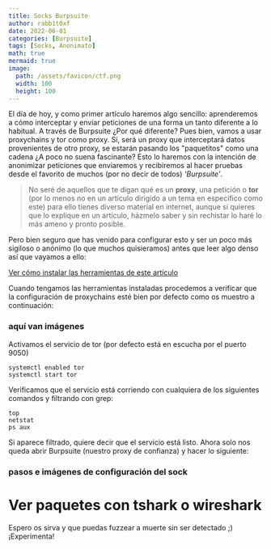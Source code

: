 ```yaml
---
title: Socks Burpsuite
author: rabb1t0xf
date: 2022-06-01
categories: [Burpsuite]
tags: [Socks, Anonimato]
math: true
mermaid: true
image:
  path: /assets/favicon/ctf.png
  width: 100
  height: 100
---
```

El día de hoy, y como primer artículo haremos algo sencillo: aprenderemos a cómo interceptar y enviar peticiones de una forma un tanto diferente a lo habitual. A través de Burpsuite ¿Por qué diferente? Pues bien, vamos a usar proxychains y tor como proxy. Sí, será un proxy que interceptará datos provenientes de otro proxy, se estarán pasando los "paquetitos" como una cadena ¿A poco no suena fascinante? Esto lo haremos con la intención de anonimizar peticiones que enviaremos y recibiremos al hacer pruebas desde el favorito de muchos (por no decir de todos) *'Burpsuite'*.

> No seré de aquellos que te digan qué es un __proxy__, una petición o __tor__ (por lo menos no en un artículo dirigido a un tema en específico como este) para ello tienes diverso material en internet, aunque si quieres que lo explique en un artículo, házmelo saber y sin rechistar lo haré lo más ameno y pronto posible.

Pero bien seguro que has venido para configurar esto y ser un poco más sigiloso o anónimo (lo que muchos quisieramos) antes que leer algo denso así que vayamos a ello:

[Ver cómo instalar las herramientas de este artículo](https://rabbit.github.io/posts/instalacion-de-herramientas)

Cuando tengamos las herramientas instaladas procedemos a verificar que la configuración de proxychains esté bien por defecto como os muestro a continuación:

### aquí van imágenes

Activamos el servicio de tor (por defecto está en escucha por el puerto 9050)
```shell
systemctl enabled tor 
systemctl start tor
```

Verificamos que el servicio está corriendo con cualquiera de los siguientes comandos y filtrando con grep:
```shell
top
netstat
ps aux
```

Si aparece filtrado, quiere decir que el servicio está listo. Ahora solo nos queda abrir Burpsuite (nuestro proxy de confianza) y hacer lo siguiente:

### pasos e imágenes de configuración del sock

# Ver paquetes con tshark o wireshark




Espero os sirva y que puedas fuzzear a muerte sin ser detectado ;)
¡Experimenta!
